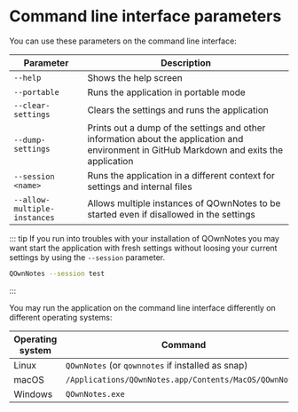 # Command line interface parameters

You can use these parameters on the command line interface:

| Parameter                    | Description                                                                                                                                |
| ---------------------------- | ------------------------------------------------------------------------------------------------------------------------------------------ |
| `--help`                     | Shows the help screen                                                                                                                      |
| `--portable`                 | Runs the application in portable mode                                                                                                      |
| `--clear-settings`           | Clears the settings and runs the application                                                                                               |
| `--dump-settings`            | Prints out a dump of the settings and other information about the application and environment in GitHub Markdown and exits the application |
| `--session <name>`           | Runs the application in a different context for settings and internal files                                                                |
| `--allow-multiple-instances` | Allows multiple instances of QOwnNotes to be started even if disallowed in the settings                                                    |

::: tip
If you run into troubles with your installation of QOwnNotes you may want start
the application with fresh settings without loosing your current settings by using
the `--session` parameter.

```bash
QOwnNotes --session test
```
:::

You may run the application on the command line interface differently on
different operating systems:

| Operating system | Command                                                |
| ---------------- | ------------------------------------------------------ |
| Linux            | `QOwnNotes` (or `qownnotes` if installed as snap)      |
| macOS            | `/Applications/QOwnNotes.app/Contents/MacOS/QOwnNotes` |
| Windows          | `QOwnNotes.exe`                                        |
